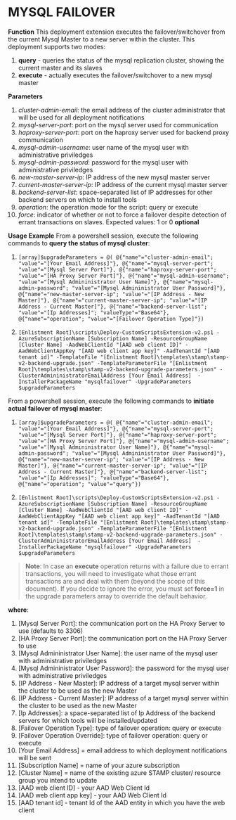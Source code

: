# MYSQL FAILOVER

**Function**
This deployment extension executes the failover/switchover from the current Mysql Master to a new server within the cluster. This deployment supports two modes:
1. **query** - queries the status of the mysql replication cluster, showing the current master and its slaves
2. **execute** - actually executes the failover/switchover to a new mysql master

**Parameters**
1. _cluster-admin-email_: the email address of the cluster administrator that will be used for all deployment notifications
2. _mysql-server-port_: port on the mysql server used for communication
3. _haproxy-server-port_: port on the haproxy server used for backend proxy communication
4. _mysql-admin-username_: user name of the mysql user with administrative priviledges
5. _mysql-admin-password_: password for the mysql user with administrative priviledges
6. _new-master-server-ip_: IP address of the new mysql master server
7. _current-master-server-ip_: IP address of the current mysql master server
8. _backend-server-list_: space-separated list of IP addresses for other backend servers on which to install tools
9. _operation_: the operation mode for the script: query or execute
10. _force_: indicator of whether or not to force a failover despite detection of errant transactions on slaves. Expected values: 1 or 0 **optional**

**Usage Example**
From a powershell session, execute the following commands to **query the status of mysql cluster**:
1. `[array]$upgradeParameters = @( @{"name"="cluster-admin-email"; "value"="[Your Email Address]"}, @{"name"="mysql-server-port"; "value"="[Mysql Server Port]"}, @{"name"="haproxy-server-port"; "value"="[HA Proxy Server Port]"}, @{"name"="mysql-admin-username"; "value"="[Mysql Admininistrator User Name]"}, @{"name"="mysql-admin-password"; "value"="[Mysql Admininistrator User Password]"}, @{"name"="new-master-server-ip"; "value"="[IP Address - New Master]"}, @{"name"="current-master-server-ip"; "value"="[IP Address - Current Master]"}, @{"name"="backend-server-list"; "value"="[Ip Addresses]"; "valueType"="Base64"}, @{"name"="operation"; "value"="[Failover Operation Type]"})`

2. `[Enlistment Root]\scripts\Deploy-CustomScriptsExtension-v2.ps1 -AzureSubscriptionName [Subscription Name] -ResourceGroupName [Cluster Name] -AadWebClientId "[AAD web client ID]" -AadWebClientAppKey "[AAD web client app key]" -AadTenantId "[AAD tenant id]" -TemplateFile "[Enlistment Root]\templates\stamp\stamp-v2-backend-upgrade.json" -TemplateParameterFile "[Enlistment Root]\templates\stamp\stamp-v2-backend-upgrade-parameters.json" -ClusterAdmininistratorEmailAddress [Your Email Address]  -InstallerPackageName "mysqlfailover" -UpgradeParameters $upgradeParameters`	

From a powershell session, execute the following commands to **initiate actual failover of mysql master**:
1. `[array]$upgradeParameters = @( @{"name"="cluster-admin-email"; "value"="[Your Email Address]"}, @{"name"="mysql-server-port"; "value"="[Mysql Server Port]"}, @{"name"="haproxy-server-port"; "value"="[HA Proxy Server Port]"}, @{"name"="mysql-admin-username"; "value"="[Mysql Admininistrator User Name]"}, @{"name"="mysql-admin-password"; "value"="[Mysql Admininistrator User Password]"}, @{"name"="new-master-server-ip"; "value"="[IP Address - New Master]"}, @{"name"="current-master-server-ip"; "value"="[IP Address - Current Master]"}, @{"name"="backend-server-list"; "value"="[Ip Addresses]"; "valueType"="Base64"}, @{"name"="operation"; "value"="query"})`

2. `[Enlistment Root]\scripts\Deploy-CustomScriptsExtension-v2.ps1 -AzureSubscriptionName [Subscription Name] -ResourceGroupName [Cluster Name] -AadWebClientId "[AAD web client ID]" -AadWebClientAppKey "[AAD web client app key]" -AadTenantId "[AAD tenant id]" -TemplateFile "[Enlistment Root]\templates\stamp\stamp-v2-backend-upgrade.json" -TemplateParameterFile "[Enlistment Root]\templates\stamp\stamp-v2-backend-upgrade-parameters.json" -ClusterAdmininistratorEmailAddress [Your Email Address]  -InstallerPackageName "mysqlfailover" -UpgradeParameters $upgradeParameters`

> **Note**:
In case an **execute** operation returns with a failure due to errant transactions, you will need to investigate what those errant transactions are and deal with them (beyond the scope of this document). If you decide to ignore the error, you must set **force=1** in the upgrade parameters array to override the default behavior.

**where**:
1. [Mysql Server Port]: the communication port on the HA Proxy Server to use (defaults to 3306)
2. [HA Proxy Server Port]: the communication port on the HA Proxy Server to use
3. [Mysql Admininistrator User Name]: the user name of the mysql user with administrative priviledges
4. [Mysql Admininistrator User Password]: the password for the mysql user with administrative priviledges
5. [IP Address - New Master]: IP address of a target mysql server within the cluster to be used as the new Master
6. [IP Address - Current Master]: IP address of a target mysql server within the cluster to be used as the new Master
7. [Ip Addresses]: a space-separated list of Ip Address of the backend servers for which tools will be installed/updated
8. [Failover Operation Type]: type of failover operation: query or execute
8. [Failover Operation Override]: type of failover operation: query or execute
9. [Your Email Address] = email address to which deployment notifications will be sent
10. [Subscription Name] = name of your azure subscription
11. [Cluster Name] = name of the existing azure STAMP cluster/ resource group you intend to update
12. [AAD web client ID] - your AAD Web Client Id
13. [AAD web client app key] - your AAD Web Client Id
14. [AAD tenant id] - tenant Id of the AAD entity in which you have the web client